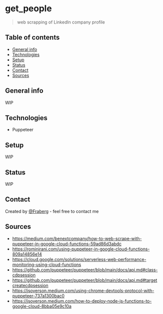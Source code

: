 # get_people
> web scrapping of LinkedIn company profile

## Table of contents
* [General info](#general-info)
* [Technologies](#technologies)
* [Setup](#setup)
* [Status](#status)
* [Contact](#contact)
* [Sources](#sources)

## General info
WIP

## Technologies
* Puppeteer

## Setup
WIP

## Status
WIP

## Contact
Created by [@Fraberg](https://github.com/Fraberg/) - feel free to contact me

## Sources
- https://medium.com/benextcompany/how-to-web-scrape-with-puppeteer-in-google-cloud-functions-59ad86d3abdc
- https://rominirani.com/using-puppeteer-in-google-cloud-functions-809a14856e14
- https://cloud.google.com/solutions/serverless-web-performance-monitoring-using-cloud-functions
- https://github.com/puppeteer/puppeteer/blob/main/docs/api.md#class-cdpsession
- https://github.com/puppeteer/puppeteer/blob/main/docs/api.md#targetcreatecdpsession
- https://jsoverson.medium.com/using-chrome-devtools-protocol-with-puppeteer-737a1300bac0
- https://jsoverson.medium.com/how-to-deploy-node-js-functions-to-google-cloud-8bba05e9c10a
